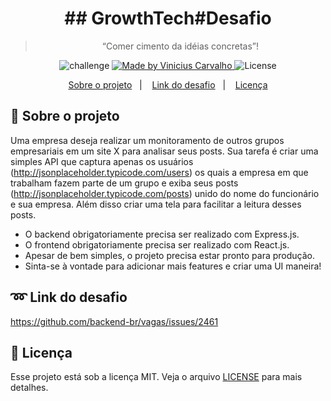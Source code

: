 <h1 align="center">
  ## GrowthTech#Desafio
</h1>

<blockquote align="center">“Comer cimento da idéias concretas”!</blockquote>

<p align="center">
  <img alt="challenge" src="https://img.shields.io/badge/challenge-%2304D361">

  <a href="https://github.com/carvalhoviniciusluiz">
    <img alt="Made by Vinicius Carvalho" src="https://img.shields.io/badge/made%20by-Vinicius%20Carvalho-%2304D361">
  </a>

  <img alt="License" src="https://img.shields.io/badge/license-MIT-%2304D361">
</p>

<p align="center">
  <a href="#rocket-sobre-o-projeto">Sobre o projeto</a>&nbsp;&nbsp;&nbsp;|&nbsp;&nbsp;&nbsp;
  <a href="#loop-link-do-desafio">Link do desafio</a>&nbsp;&nbsp;&nbsp;|&nbsp;&nbsp;&nbsp;
  <a href="#memo-licença">Licença</a>
</p>

## :rocket: Sobre o projeto

Uma empresa deseja realizar um monitoramento de outros grupos empresariais em um site X para analisar seus posts. Sua tarefa é criar uma simples API que captura apenas os usuários (http://jsonplaceholder.typicode.com/users) os quais a empresa em que trabalham fazem parte de um grupo e exiba seus posts (http://jsonplaceholder.typicode.com/posts) unido do nome do funcionário e sua empresa. Além disso criar uma tela para facilitar a leitura desses posts.

- O backend obrigatoriamente precisa ser realizado com Express.js.
- O frontend obrigatoriamente precisa ser realizado com React.js.
- Apesar de bem simples, o projeto precisa estar pronto para produção.
- Sinta-se à vontade para adicionar mais features e criar uma UI maneira!

## :loop: Link do desafio

https://github.com/backend-br/vagas/issues/2461

## :memo: Licença

Esse projeto está sob a licença MIT. Veja o arquivo [LICENSE](LICENSE.md) para mais detalhes.
